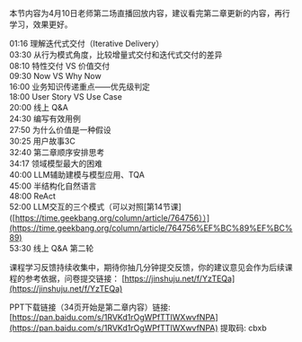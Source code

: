 本节内容为4月10日老师第二场直播回放内容，建议看完第二章更新的内容，再行学习，效果更好。

01:16 理解迭代式交付（Iterative Delivery）  
03:30 从行为模式角度，比较增量式交付和迭代式交付的差异  
08:10 特性交付 VS 价值交付  
09:30 Now VS Why Now  
16:00 业务知识传递重点——优先级判定  
18:00 User Story VS Use Case  
20:00 线上 Q&amp;A  
24:30 编写有效用例  
27:50 为什么价值是一种假设  
30:25 用户故事3C  
32:40 第二章顺序安排思考  
34:17 领域模型最大的困难  
40:00 LLM辅助建模与模型应用、TQA  
45:00 半结构化自然语言  
48:00 ReAct  
52:00 LLM交互的三个模式（可以对照\[第14节课]([https://time.geekbang.org/column/article/764756））](https://time.geekbang.org/column/article/764756%EF%BC%89%EF%BC%89)  
53:30 线上 Q&amp;A 第二轮

课程学习反馈持续收集中，期待你抽几分钟提交反馈，你的建议意见会作为后续课程的参考依据，问卷提交链接： [https://jinshuju.net/f/YzTEQa](https://jinshuju.net/f/YzTEQa)

PPT下载链接（34页开始是第二章内容）链接: [https://pan.baidu.com/s/1RVKd1rOgWPfTTIWXwvfNPA](https://pan.baidu.com/s/1RVKd1rOgWPfTTIWXwvfNPA) 提取码: cbxb